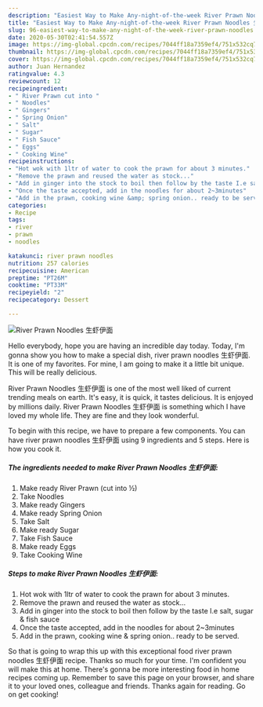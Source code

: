 ```yaml
---
description: "Easiest Way to Make Any-night-of-the-week River Prawn Noodles 生虾伊面"
title: "Easiest Way to Make Any-night-of-the-week River Prawn Noodles 生虾伊面"
slug: 96-easiest-way-to-make-any-night-of-the-week-river-prawn-noodles
date: 2020-05-30T02:41:54.557Z
image: https://img-global.cpcdn.com/recipes/7044ff18a7359ef4/751x532cq70/river-prawn-noodles-生虾伊面-recipe-main-photo.jpg
thumbnail: https://img-global.cpcdn.com/recipes/7044ff18a7359ef4/751x532cq70/river-prawn-noodles-生虾伊面-recipe-main-photo.jpg
cover: https://img-global.cpcdn.com/recipes/7044ff18a7359ef4/751x532cq70/river-prawn-noodles-生虾伊面-recipe-main-photo.jpg
author: Juan Hernandez
ratingvalue: 4.3
reviewcount: 12
recipeingredient:
- " River Prawn cut into "
- " Noodles"
- " Gingers"
- " Spring Onion"
- " Salt"
- " Sugar"
- " Fish Sauce"
- " Eggs"
- " Cooking Wine"
recipeinstructions:
- "Hot wok with 1ltr of water to cook the prawn for about 3 minutes."
- "Remove the prawn and reused the water as stock..."
- "Add in ginger into the stock to boil then follow by the taste I.e salt, sugar &amp; fish sauce"
- "Once the taste accepted, add in the noodles for about 2~3minutes"
- "Add in the prawn, cooking wine &amp; spring onion.. ready to be served."
categories:
- Recipe
tags:
- river
- prawn
- noodles

katakunci: river prawn noodles 
nutrition: 257 calories
recipecuisine: American
preptime: "PT26M"
cooktime: "PT33M"
recipeyield: "2"
recipecategory: Dessert

---
```



![River Prawn Noodles 生虾伊面](https://img-global.cpcdn.com/recipes/7044ff18a7359ef4/751x532cq70/river-prawn-noodles-生虾伊面-recipe-main-photo.jpg)

Hello everybody, hope you are having an incredible day today. Today, I'm gonna show you how to make a special dish, river prawn noodles 生虾伊面. It is one of my favorites. For mine, I am going to make it a little bit unique. This will be really delicious.

River Prawn Noodles 生虾伊面 is one of the most well liked of current trending meals on earth. It's easy, it is quick, it tastes delicious. It is enjoyed by millions daily. River Prawn Noodles 生虾伊面 is something which I have loved my whole life. They are fine and they look wonderful.




To begin with this recipe, we have to prepare a few components. You can have river prawn noodles 生虾伊面 using 9 ingredients and 5 steps. Here is how you cook it.

<!--inarticleads1-->

##### The ingredients needed to make River Prawn Noodles 生虾伊面:

1. Make ready  River Prawn (cut into ½)
1. Take  Noodles
1. Make ready  Gingers
1. Make ready  Spring Onion
1. Take  Salt
1. Make ready  Sugar
1. Take  Fish Sauce
1. Make ready  Eggs
1. Take  Cooking Wine




<!--inarticleads2-->

##### Steps to make River Prawn Noodles 生虾伊面:

1. Hot wok with 1ltr of water to cook the prawn for about 3 minutes.
1. Remove the prawn and reused the water as stock...
1. Add in ginger into the stock to boil then follow by the taste I.e salt, sugar &amp; fish sauce
1. Once the taste accepted, add in the noodles for about 2~3minutes
1. Add in the prawn, cooking wine &amp; spring onion.. ready to be served.




So that is going to wrap this up with this exceptional food river prawn noodles 生虾伊面 recipe. Thanks so much for your time. I'm confident you will make this at home. There's gonna be more interesting food in home recipes coming up. Remember to save this page on your browser, and share it to your loved ones, colleague and friends. Thanks again for reading. Go on get cooking!
